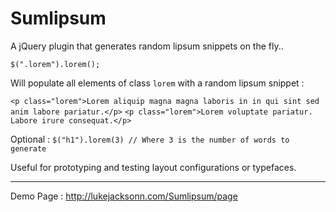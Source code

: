 Sumlipsum
=========

A jQuery plugin that generates random lipsum snippets on the fly..

`$(".lorem").lorem();`  
  
Will populate all elements of class `lorem` with a random lipsum snippet :

`<p class="lorem">Lorem aliquip magna magna laboris in in qui sint sed anim labore pariatur.</p>`
`<p class="lorem">Lorem voluptate pariatur. Labore irure consequat.</p>`  

Optional : `$("h1").lorem(3) // Where 3 is the number of words to generate`

Useful for prototyping and testing layout configurations or typefaces.  
  
***
Demo Page : http://lukejacksonn.com/Sumlipsum/page
